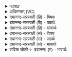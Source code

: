 <details><summary>पदपाठः</summary>

नमः॑। आ॒शवे॑। च॒। अ॒जि॒राय॑। च॒। नमः॑। शीघ्र्या॑य। च॒। शीभ्या॑य। च॒। नमः॑। ऊर्म्या॑य। च॒। अ॒व॒स्व॒न्या᳖येत्य॑वऽस्व॒न्या᳖य। च॒। नमः॑। ना॒दे॒याय॑। च॒। द्वीप्या॑य। च॒। ३१।
</details>

<details><summary>अधिमन्त्रम् (VC)</summary>

- रुद्रा देवताः
- कुत्स ऋषिः
- स्वराडार्षी पङ्क्तिः
- पञ्चमः
</details>

<details><summary>दयानन्द-सरस्वती (हि) - विषयः</summary>

अब उद्योग कैसे करना चाहिये, यह विषय अगले मन्त्र में कहा है ॥
</details>

<details><summary>दयानन्द-सरस्वती (हि) - पदार्थः</summary>

पदार्थान्वयभाषाः -  हे मनुष्यो ! जो तुम लोग (आशवे) वायु के तुल्य मार्ग में शीघ्रगामी (च) और (अजिराय) असवारों को फेंकनेवाले घोड़े (च) तथा हाथी आदि को (नमः) अन्न (शीघ्र्याय) शीघ्र चलने में उत्तम (च) और (शीभ्याय) शीघ्रता करने हारों में प्रसिद्ध (च) तथा मध्यस्थ जन को (नमः) अन्न (ऊर्म्याय) जल-तरङ्गों में वायु के समान वर्त्तमान (च) और (अवस्वन्याय) अनुत्तम शब्दों में प्रसिद्ध होनेवाले के लिये (च) तथा दूर से सुनने हारे को (नमः) अन्न (नादेयाय) नदी में रहने (च) और (द्वीप्याय) जल के बीच टापू में रहने (च) तथा उनके सम्बन्धियों को (नमः) अन्न देते रहो तो आप लोगों को सम्पूर्ण आनन्द प्राप्त हों ॥३१ ॥
</details>

<details><summary>दयानन्द-सरस्वती (हि) - भावार्थः</summary>

भावार्थभाषाः -  जो क्रियाकौशल से बनाये विमानादि यानों और घोड़ों से शीघ्र चलते हैं, वे किस-किस द्वीप वा देश को न जाके राज्य के लिये धन को नहीं प्राप्त होते? किन्तु सर्वत्र जा आ के सब को प्राप्त होते हैं ॥३१ ॥
</details>

<details><summary>दयानन्द-सरस्वती (सं) - विषयः</summary>

अथोद्योगः कथं कार्य इत्युपदिश्यते ॥
</details>

<details><summary>दयानन्द-सरस्वती (सं) - पदार्थः</summary>

पदार्थान्वयभाषाः -  हे मनुष्याः ! यदि यूयमाशवे चाजिराय च नमः शीघ्र्याय शीभ्याय च नमश्चोर्म्याय चावस्वन्याय च नमो नादेयाय च द्वीप्याय च नमो दत्त तर्हि भवन्तोऽखिलानन्दान् प्राप्नुत ॥३१ ॥
</details>

<details><summary>दयानन्द-सरस्वती (सं) - भावार्थः</summary>

भावार्थभाषाः -  ये क्रियाकौशलेन रचितैर्विमानादियानैरश्वादिभिश्च शीघ्रं गतिमन्तः सन्ति, ते कं कं द्वीपं देशं वाऽगत्वा राज्याय धनं च नाप्नुवन्ति? किन्तु सर्वत्र गत्वा सर्वमाप्नुवन्ति ॥३१ ॥
</details>

<details><summary>सविता जोशी ← दयानन्दः (म) - भावार्थः</summary>

भावार्थभाषाः -  जे लोक कौशल्याने उत्तम विमान वगैरे यानांच्या साह्याने व घोड्यांच्या वेगाने शीघ्र जातात ते केवळ परदेशी जाऊन राज्यासाठी धन गोळा करत नाहीत, तर सर्वत्र संचार करून सर्वांशी संपर्क ठेवतात.
</details>